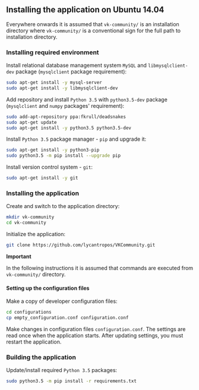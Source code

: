 ## Installing the application on Ubuntu 14.04
Everywhere onwards it is assumed that `vk-community/` is an installation directory where
`vk-community/` is a conventional sign for the full path to installation directory.

### Installing required environment

Install relational database management system `MySQL`
and `libmysqlclient-dev` package (`mysqlclient` package requirement):

```bash
sudo apt-get install -y mysql-server
sudo apt-get install -y libmysqlclient-dev
```

Add repository and install `Python 3.5` with `python3.5-dev` package
(`mysqlclient` and `numpy` packages' requirement):

```bash
sudo add-apt-repository ppa:fkrull/deadsnakes
sudo apt-get update
sudo apt-get install -y python3.5 python3.5-dev
```

Install `Python 3.5` package manager - `pip` and upgrade it:

```bash
sudo apt-get install -y python3-pip
sudo python3.5 -m pip install --upgrade pip
```

Install version control system - `git`:

```bash
sudo apt-get install -y git
```

### Installing the application
Create and switch to the application directory:

```bash
mkdir vk-community
cd vk-community
```

Initialize the application:
```bash
git clone https://github.com/lycantropos/VKCommunity.git
```

**Important**

In the following instructions it is assumed that commands are executed from `vk-community/` directory.

#### Setting up the configuration files

Make a copy of developer configuration files:
```bash
cd configurations
cp empty_configuration.conf configuration.conf
```

Make changes in configuration files `configuration.conf`.
The settings are read once when the application starts.
After updating settings, you must restart the application.

### Building the application

Update/install required `Python 3.5` packages:

```bash
sudo python3.5 -m pip install -r requirements.txt
```

